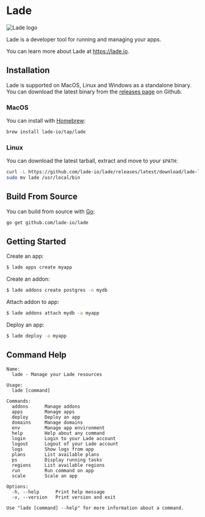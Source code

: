 # Lade

![Lade logo](https://static.lade.io/lade-logo-small.png)

Lade is a developer tool for running and managing your apps.

You can learn more about Lade at https://lade.io.

## Installation

Lade is supported on MacOS, Linux and Windows as a standalone binary.
You can download the latest binary from the [releases page](https://github.com/lade-io/lade/releases) on Github.

### MacOS

You can install with [Homebrew](https://brew.sh):

```sh
brew install lade-io/tap/lade
```

### Linux

You can download the latest tarball, extract and move to your `$PATH`:

```sh
curl -L https://github.com/lade-io/lade/releases/latest/download/lade-linux-amd64.tar.gz | tar xz
sudo mv lade /usr/local/bin
```

## Build From Source

You can build from source with [Go](https://golang.org):

```sh
go get github.com/lade-io/lade
```

## Getting Started

Create an app:

```sh
$ lade apps create myapp
```

Create an addon:

```sh
$ lade addons create postgres -n mydb
```

Attach addon to app:

```sh
$ lade addons attach mydb -a myapp
```

Deploy an app:

```sh
$ lade deploy -a myapp
```

## Command Help

```
Name:
  lade - Manage your Lade resources

Usage:
  lade [command]

Commands:
  addons      Manage addons
  apps        Manage apps
  deploy      Deploy an app
  domains     Manage domains
  env         Manage app environment
  help        Help about any command
  login       Login to your Lade account
  logout      Logout of your Lade account
  logs        Show logs from app
  plans       List available plans
  ps          Display running tasks
  regions     List available regions
  run         Run command on app
  scale       Scale an app

Options:
  -h, --help      Print help message
  -v, --version   Print version and exit

Use "lade [command] --help" for more information about a command.
```
